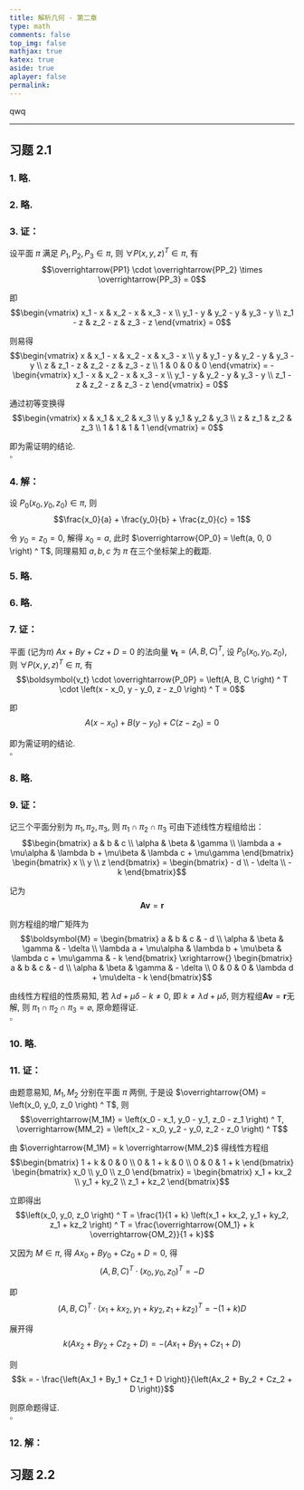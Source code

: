 ```yaml
---
title: 解析几何 - 第二章  
type: math  
comments: false  
top_img: false  
mathjax: true  
katex: true  
aside: true  
aplayer: false  
permalink:  
---
```


qwq

********

## 习题 2.1

### 1. 略.

### 2. 略.

### 3. 证：

设平面 $\pi$ 满足 $P_1, P_2, P_3 \in\pi$, 则 $\forall{P \left(x, y, z \right) ^ T \in\pi}$, 有  
$$\overrightarrow{PP1} \cdot \overrightarrow{PP_2} \times \overrightarrow{PP_3} = 0$$  

即  
$$\begin{vmatrix}
    x_1 - x & x_2 - x & x_3 - x \\
    y_1 - y & y_2 - y & y_3 - y \\
    z_1 - z & z_2 - z & z_3 - z
\end{vmatrix} = 0$$  

则易得  
$$\begin{vmatrix}
    x & x_1 - x & x_2 - x & x_3 - x \\
    y & y_1 - y & y_2 - y & y_3 - y \\
    z & z_1 - z & z_2 - z & z_3 - z \\
    1 & 0 & 0 & 0
\end{vmatrix} = - \begin{vmatrix}
    x_1 - x & x_2 - x & x_3 - x \\
    y_1 - y & y_2 - y & y_3 - y \\
    z_1 - z & z_2 - z & z_3 - z
\end{vmatrix} = 0$$  

通过初等变换得  
$$\begin{vmatrix}
    x & x_1 & x_2 & x_3 \\
    y & y_1 & y_2 & y_3 \\
    z & z_1 & z_2 & z_3 \\
    1 & 1 & 1 & 1
\end{vmatrix} = 0$$  

即为需证明的结论.  
$\square$  


### 4. 解：

设 $P_0 \left(x_0, y_0, z_0 \right) \in \pi$, 则  
$$\frac{x_0}{a} + \frac{y_0}{b} + \frac{z_0}{c} = 1$$  

令 $y_0 = z_0 = 0$, 解得 $x_0 = a$, 此时 $\overrightarrow{OP_0} = \left(a, 0, 0 \right) ^ T$, 同理易知 $a, b, c$ 为 $\pi$ 在三个坐标架上的截距.  


### 5. 略.

### 6. 略.

### 7. 证：

平面 (记为$\pi$) $Ax + By + Cz + D = 0$ 的法向量 $\boldsymbol{v_t} = \left(A, B, C\right) ^ T$, 设 $P_0 \left(x_0, y_0, z_0 \right)$, 则 $\forall P \left(x, y, z \right) ^ T \in\pi$, 有  
$$\boldsymbol{v_t} \cdot \overrightarrow{P_0P} = \left(A, B, C \right) ^ T \cdot \left(x - x_0, y - y_0, z - z_0 \right) ^ T = 0$$  

即  
$$A \left(x - x_0 \right) + B \left(y - y_0 \right) + C \left(z - z_0 \right) = 0$$  

即为需证明的结论.  
$\square$  


### 8. 略.

### 9. 证：

记三个平面分别为 $\pi_1, \pi_2, \pi_3$, 则 $\pi_1\cap\pi_2\cap\pi_3$ 可由下述线性方程组给出：  
$$\begin{bmatrix}
    a & b & c \\
    \alpha & \beta & \gamma \\
    \lambda a + \mu\alpha & \lambda b + \mu\beta & \lambda c + \mu\gamma
\end{bmatrix} \begin{bmatrix}
    x \\ y \\ z
\end{bmatrix} = \begin{bmatrix}
    - d \\ - \delta \\ - k
\end{bmatrix}$$  

记为  
$$\boldsymbol{A}\boldsymbol{v} = \boldsymbol{r}$$  

则方程组的增广矩阵为  
$$\boldsymbol{M} = \begin{bmatrix}
    a & b & c & - d \\
    \alpha & \beta & \gamma & - \delta \\
    \lambda a + \mu\alpha & \lambda b + \mu\beta & \lambda c + \mu\gamma & - k
\end{bmatrix} \xrightarrow{} \begin{bmatrix}
    a & b & c & - d \\
    \alpha & \beta & \gamma & - \delta \\
    0 & 0 & 0 & \lambda d + \mu\delta - k
\end{bmatrix}$$  

由线性方程组的性质易知, 若 $\lambda d + \mu\delta - k \ne 0$, 即 $k \ne \lambda d + \mu\delta$, 则方程组$\boldsymbol{A}\boldsymbol{v} = \boldsymbol{r}$无解, 则 $\pi_1\cap\pi_2\cap\pi_3 = \varnothing$, 原命题得证.  
$\square$  

### 10. 略.

### 11. 证：

由题意易知, $M_1, M_2$ 分别在平面 $\pi$ 两侧, 于是设 $\overrightarrow{OM} = \left(x_0, y_0, z_0 \right) ^ T$, 则  
$$\overrightarrow{M_1M} = \left(x_0 - x_1, y_0 - y_1, z_0 - z_1 \right) ^ T, \overrightarrow{MM_2} = \left(x_2 - x_0, y_2 - y_0, z_2 - z_0 \right) ^ T$$  

由 $\overrightarrow{M_1M} = k \overrightarrow{MM_2}$ 得线性方程组  
$$\begin{bmatrix}
    1 + k & 0 & 0 \\
    0 & 1 + k & 0 \\
    0 & 0 & 1 + k
\end{bmatrix} \begin{bmatrix}
    x_0 \\ y_0 \\ z_0
\end{bmatrix} = \begin{bmatrix}
    x_1 + kx_2 \\ y_1 + ky_2 \\ z_1 + kz_2
\end{bmatrix}$$

立即得出  
$$\left(x_0, y_0, z_0 \right) ^ T = \frac{1}{1 + k} \left(x_1 + kx_2, y_1 + ky_2, z_1 + kz_2 \right) ^ T = \frac{\overrightarrow{OM_1} + k \overrightarrow{OM_2}}{1 + k}$$

又因为 $M \in\pi$, 得 $Ax_0 + By_0 + Cz_0 + D =0$, 得  
$$\left(A, B, C \right) ^ T \cdot\left(x_0, y_0, z_0 \right) ^ T = - D$$  

即  
$$\left(A, B, C \right) ^ T \cdot\left(x_1 + kx_2, y_1 + ky_2, z_1 + kz_2 \right) ^ T = - \left(1 + k \right) D$$  

展开得  
$$k\left(Ax_2 + By_2 + Cz_2 + D \right) = - \left(Ax_1 + By_1 + Cz_1 + D \right)$$  

则  
$$k = - \frac{\left(Ax_1 + By_1 + Cz_1 + D \right)}{\left(Ax_2 + By_2 + Cz_2 + D \right)}$$  

则原命题得证.  
$\square$  


### 12. 解：

## 习题 2.2
